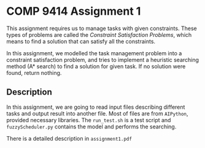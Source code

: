 # COMP 9414 Assignment 1

This assignment requires us to manage tasks with given constraints. These types of problems are called the *Constraint Satisfaction Problems*, which means to find a solution that can satisfy all the constraints. 

In this assignment, we modelled the task management problem into a constraint satisfaction problem, and tries to implement a heuristic searching method (A\* search) to find a solution for given task. If no solution were found, return nothing.

## Description

In this assignment, we are going to read input files describing different tasks and output result into another file. Most of files are from `AIPython`, provided necessary libraries. The  `run_test.sh` is a test script and `fuzzyScheduler.py` contains the model and performs the searching.

There is a detailed description in `assignment1.pdf`

